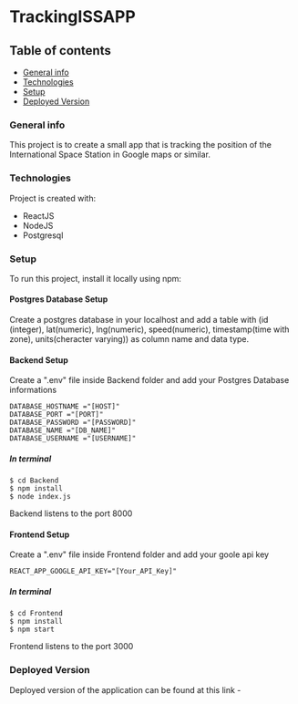 # TrackingISSAPP

## Table of contents

- [General info](#general-info)
- [Technologies](#technologies)
- [Setup](#setup)
- [Deployed Version](#deployed-version)

### General info

This project is to create a small app that is tracking the position of the International Space Station in Google maps or similar.

### Technologies

Project is created with:

- ReactJS
- NodeJS
- Postgresql

### Setup

To run this project, install it locally using npm:

#### Postgres Database Setup

Create a postgres database in your localhost and add a table with (id (integer), lat(numeric), lng(numeric), speed(numeric), timestamp(time with zone), units(cheracter varying)) as column name and data type.

#### Backend Setup

Create a ".env" file inside Backend folder and add your Postgres Database informations

```
DATABASE_HOSTNAME ="[HOST]"
DATABASE_PORT ="[PORT]"
DATABASE_PASSWORD ="[PASSWORD]"
DATABASE_NAME ="[DB_NAME]"
DATABASE_USERNAME ="[USERNAME]"
```

##### In terminal

```
$ cd Backend
$ npm install
$ node index.js
```

Backend listens to the port 8000

#### Frontend Setup

Create a ".env" file inside Frontend folder and add your goole api key

```
REACT_APP_GOOGLE_API_KEY="[Your_API_Key]"
```

##### In terminal

```
$ cd Frontend
$ npm install
$ npm start
```

Frontend listens to the port 3000

### Deployed Version

Deployed version of the application can be found at this link -
